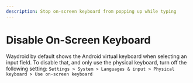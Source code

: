 ```yaml
---
description: Stop on-screen keyboard from popping up while typing
---
```


# Disable On-Screen Keyboard

Waydroid by default shows the Android virtual keyboard when selecting an input field.
To disable that, and only use the physical keyboard, turn off the following setting:
`Settings > System > Languages & input > Physical keyboard > Use on-screen keyboard`
